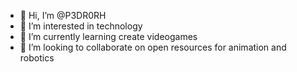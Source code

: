 - 👋 Hi, I’m @P3DR0RH
- 👀 I’m interested in technology 
- 🌱 I’m currently learning create videogames
- 💞️ I’m looking to collaborate on open resources for animation and robotics

<!---
P3DR0RH/P3DR0RH is a ✨ special ✨ repository because its `README.md` (this file) appears on your GitHub profile.
You can click the Preview link to take a look at your changes.
--->
